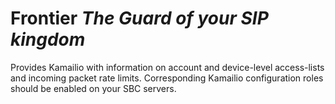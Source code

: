 
# Frontier *The Guard of your SIP kingdom*
Provides Kamailio with information on account and device-level access-lists and incoming packet rate limits.
Corresponding Kamailio configuration roles should be enabled on your SBC servers.
